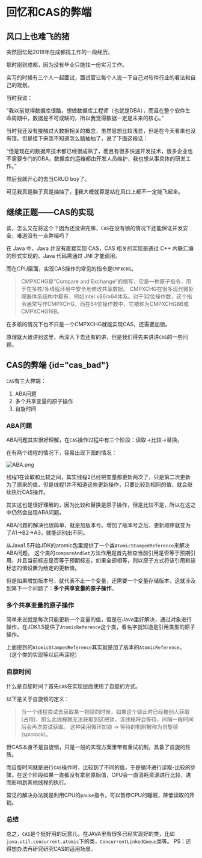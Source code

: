 # 回忆和CAS的弊端

## 风口上也难飞的猪

突然回忆起2018年在成都找工作的一段经历。

那时刚到成都，因为没有毕业只能找一份实习工作。

实习的时候有三个人一起面试，面试官让每个人说一下自己对软件行业的看法和自己的规划。

当时我说：

“我以前觉得数据库很酷，想做数据库工程师（也就是DBA），而且在整个软件生命周期中，数据是不可或缺的，所以我觉得数据一定是未来的核心。”

当时我还没有接触过大数据相关的概念，虽然思想比较浅显，但是在今天看来也没有错。但是接下来我不知道怎么脑抽抽了，说了下面这段话：

“但是现在的数据库技术都已经很成熟了，而且有很多快速开发技术，很多企业也不需要专门的DBA，数据库的运维都由开发人员维护，我也想从事具体的研发工作。”

然后我就开心的去当CRUD boy了。

可见我真是脑子真是抽抽了，🌚我大概就算是站在风口上都不一定能飞起来。

## 继续正题——CAS的实现
诶，怎么又在将这个？因为还没讲完嘛，`CAS`在没有锁的情况下还能保证并发安全，难道没有一点弊端吗？

在 Java 中，Java 并没有直接实现 CAS，CAS 相关的实现是通过 C++ 内联汇编的形式实现的。Java 代码需通过 JNI 才能调用。

而在CPU层面，实现CAS操作的常见的指令是`CMPXCHG`。

> CMPXCHG是“Compare and Exchange”的缩写，它是一种原子指令，用于在多核/多线程环境中安全地修改共享数据。
> CMPXCHG在很多现代微处理器体系结构中都有，例如Intel x86/x64体系。对于32位操作数，这个指令通常写作CMPXCHG，而在64位操作数中，它被称为CMPXCHG8B或CMPXCHG16B。

在多核的情况下也不只是一个CMPXCHG就能实现CAS，还需要加锁。

原理就大致讲到这里，再深入下去还有的讲，但是我们得先来讲讲`CAS`的一些问题。

## CAS的弊端 {id="cas_bad"}
`CAS`有三大弊端：
1. ABA问题
2. 多个共享变量的原子操作 
3. 自旋时间


### ABA问题
ABA问题其实很好理解，在`CAS`操作过程中有三个阶段：读取->比较->替换。

在有两个线程的情况下，容易出现下图的情况：

![ABA.png](ABA.png)

线程1在读取和比较之间，其实线程2已经把变量都更新两次了，只是第二次更新为了原来的值，但是线程1并不知道这些更新操作，只要比较到相同的值，就会继续执行CAS操作。

其实这也是很好理解的，因为比较和替换是原子操作，但是比较不是，所以在这之中仍然会出现ABA问题。

ABA问题的解决也很简单，就是加版本号。增加了版本号之后，更新顺序就变为了A1->B2->A3，就能识别出不同。

从Java1.5开始JDK的atomic包里提供了一个类`AtomicStampedReference`来解决ABA问题。
这个类的`compareAndSet`方法作用是首先检查当前引用是否等于预期引用，并且当前标志是否等于预期标志，如果全部相等，则以原子方式将该引用和该标志的值设置为给定的更新值。

但是如果增加版本号，就代表不止一个变量，还需要一个变量存储版本，这就涉及到第下一个问题了：**多个共享变量的原子操作**。

### 多个共享变量的原子操作
简单来说就是每次只能更新一个变量的值，但是在Java里好解决，通过对象进行操作，在JDK1.5提供了`AtomicReference`这个类，看名字就知道是引用类型的原子操作。

上面提到的`AtomicStampedReference`其实就是加了版本的`AtomicReference`。 
（这个类的实现等以后再深挖）

### 自旋时间
什么是自旋时间？首先`CAS`在实现层面使用了自旋的方式。

以下是关于自旋锁的定义：
> 当一个线程尝试去获取某一把锁的时候，如果这个锁此时已经被别人获取(占用)，那么此线程就无法获取到这把锁，该线程将会等待，间隔一段时间后会再次尝试获取。
> 这种采用循环加锁 -> 等待的机制被称为自旋锁(spinlock)。

但CAS本身不是自旋锁，只是一般的实现方案里带有重试机制，具备了自旋的性质。

而自旋时间就是进行`CAS`操作时，比较到了不同的值，于是循环进行读取-比较的步骤。在这个阶段如果一直都没有拿到原始值，CPU会一直消耗资源进行比较，进而影响到其他线程的执行。

常见的解决办法就是利用CPU的`pause`指令，可以暂停CPU的睡眠，降低读取的开销。

### 总结
总之，`CAS`是个挺好用的玩意儿，在JAVA里有很多已经实现好的类，比如`java.util.concurrent.atomic`下的类，`ConcurrentLinkedQueue`类等。
PS：还得想办法再研究研究CAS的适用场景。